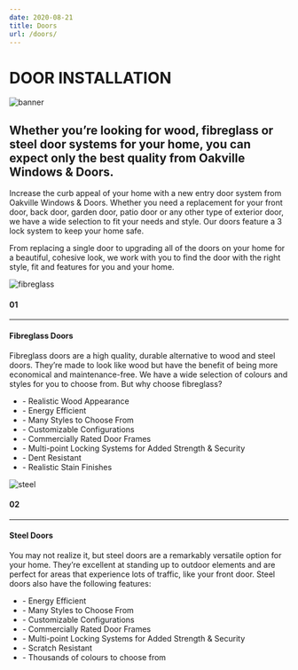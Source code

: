 ```yaml
---
date: 2020-08-21
title: Doors
url: /doors/
---
```

<div class="content container">
    <h1 class="title">DOOR INSTALLATION</h1>
    <div class="banner">
        <img alt="banner" src="/img/doorBanner.png" />
        <h2>Whether you’re looking for wood, fibreglass or steel door systems for your home, you can expect only the best quality from Oakville Windows & Doors.</h2>
    </div>
    <div class="description">
        <p>
            Increase the curb appeal of your home with a new entry door system from Oakville Windows & Doors. Whether you need a
            replacement for your front door, back door, garden door, patio door or any other type of exterior door, we have a wide
            selection to fit your needs and style. Our doors feature a 3 lock system to keep your home safe.
        </p>
        <p>
            From replacing a single door to upgrading all of the doors on your home for a beautiful, cohesive look, we work with you to
            find the door with the right style, fit and features for you and your home.
        </p>
    </div>
    <div id="doorTypes" class="servicesOffered">
        <div id="fibreglassDiv" class="item">
            <div class="imageContainer left">
                <img src="/img/door1.png" alt="fibreglass" class="example" />
            </div>
            <div id="fibreglassDesc" class="descriptionContainer right">
                <div id="fibreglassHeader">
                    <h4 class="Services">01</h4>
                    <hr class="Services" />
                    <h4 class="Services">Fibreglass Doors</h4>
                </div>
                <p>
                    Fibreglass doors are a high quality, durable alternative to wood and steel
                    doors. They’re made to look like wood but have the benefit of being more
                    economical and maintenance-free. We have a wide selection of colours
                    and styles for you to choose from. But why choose fibreglass?
                </p>
                <ul id="fibreglassList" class="hyphen">
                    <li>- Realistic Wood Appearance</li>
                    <li>- Energy Efficient</li>
                    <li>- Many Styles to Choose From</li>
                    <li>- Customizable Configurations</li>
                    <li>- Commercially Rated Door Frames</li>
                    <li>- Multi-point Locking Systems for Added Strength & Security</li>
                    <li>- Dent Resistant</li>
                    <li>- Realistic Stain Finishes</li>
                </ul>
            </div>
        </div>
        <div id="steelDiv" class="item">
            <div class="imageContainer right">
                <img src="/img/door2.png" alt="steel" class="example">
            </div>
            <div id="steelDesc" class="descriptionContainer left">
                <div id="steelHeader">
                    <h4 class="Services">02</h4>
                    <hr class="Services" />
                    <h4 class="Services">Steel Doors</h4>
                </div>
                <p>
                    You may not realize it, but steel doors are a remarkably
                    versatile option for your home. They’re excellent at standing up to
                    outdoor elements and are perfect for areas that experience lots of
                    traffic, like your front door. Steel doors also have the
                    following features:
                </p>
                <ul id="steelList" class="hyphen">
                    <li>- Energy Efficient</li>
                    <li>- Many Styles to Choose From</li>
                    <li>- Customizable Configurations</li>
                    <li>- Commercially Rated Door Frames</li>
                    <li>- Multi-point Locking Systems for Added Strength & Security</li>
                    <li>- Scratch Resistant</li>
                    <li>- Thousands of colours to choose from</li>
                </ul>
            </div>
        </div>
    </div>
</div>